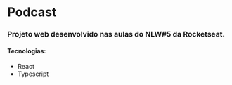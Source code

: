# Podcast

### Projeto web desenvolvido nas aulas do NLW#5 da Rocketseat.

#### Tecnologias:
- React
- Typescript
